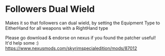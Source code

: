 # Followers Dual Wield
Makes it so that followers can dual wield, by setting the Equipment Type to EitherHand for all weapons with a RightHand type

Please go download & endorse on nexus if you found the patcher useful! It'd help some :)
https://www.nexusmods.com/skyrimspecialedition/mods/87012
